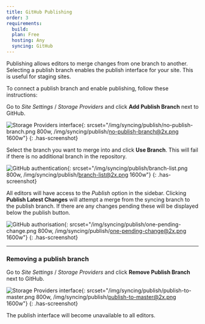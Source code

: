 ```yaml
---
title: GitHub Publishing
order: 3
requirements:
  build:
  plan: Free
  hosting: Any
  syncing: GitHub
---
```


Publishing allows editors to merge changes from one branch to another. Selecting a publish branch enables the publish interface for your site. This is useful for staging sites.

To connect a publish branch and enable publishing, follow these instructions:

Go to *Site Settings* / *Storage Providers* and click **Add Publish Branch** next to GitHub.

![Storage Providers interface](/img/syncing/publish/no-publish-branch.png){: srcset="/img/syncing/publish/no-publish-branch.png 800w, /img/syncing/publish/no-publish-branch@2x.png 1600w"}
{: .has-screenshot}

Select the branch you want to merge into and click **Use Branch**. This will fail if there is no additional branch in the repository.

![GitHub authentication](/img/syncing/publish/branch-list.png){: srcset="/img/syncing/publish/branch-list.png 800w, /img/syncing/publish/branch-list@2x.png 1600w"}
{: .has-screenshot}

All editors will have access to the *Publish* option in the sidebar. Clicking **Publish Latest Changes** will attempt a merge from the syncing branch to the publish branch. If there are any changes pending these will be displayed below the publish button.

![GitHub authorisation](/img/syncing/publish/one-pending-change.png){: srcset="/img/syncing/publish/one-pending-change.png 800w, /img/syncing/publish/one-pending-change@2x.png 1600w"}
{: .has-screenshot}

---

### Removing a publish branch

Go to *Site Settings* / *Storage Providers* and click **Remove Publish Branch** next to GitHub.

![Storage Providers interface](/img/syncing/publish/publish-to-master.png){: srcset="/img/syncing/publish/publish-to-master.png 800w, /img/syncing/publish/publish-to-master@2x.png 1600w"}
{: .has-screenshot}

The publish interface will become unavailable to all editors.